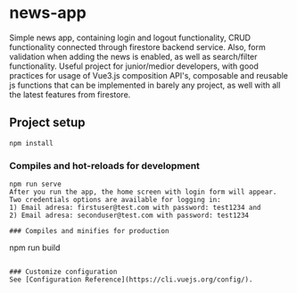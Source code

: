# news-app
Simple news app, containing login and logout functionality, CRUD functionality connected through firestore backend service. Also, form validation when adding the news is enabled, as well as search/filter functionality.
Useful project for junior/medior developers, with good practices for usage of Vue3.js composition API's, composable and reusable js functions that can be implemented in barely any project, as well with all the latest features from firestore.
## Project setup
```
npm install
```

### Compiles and hot-reloads for development
```
npm run serve
After you run the app, the home screen with login form will appear. Two credentials options are available for logging in:
1) Email adresa: firstuser@test.com with password: test1234 and
2) Email adresa: seconduser@test.com with password: test1234

### Compiles and minifies for production
```
npm run build
```

### Customize configuration
See [Configuration Reference](https://cli.vuejs.org/config/).
